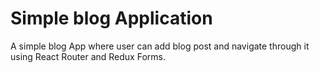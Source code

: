 # Simple blog Application

A simple blog App where user can add blog post and navigate through it using React Router and Redux Forms.